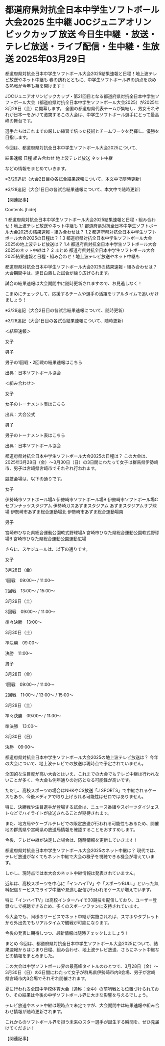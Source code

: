 # 都道府県対抗全日本中学生ソフトボール大会2025 生中継 JOCジュニアオリンピックカップ 放送 今日生中継 ・放送・テレビ放送・ライブ配信・生中継・生放送 2025年03月29日

都道府県対抗全日本中学生ソフトボール大会2025結果速報と日程！地上波テレビ放送やネット中継も
春の訪れとともに、中学生ソフトボール界の頂点を決める熱戦が今年も幕を開けます！

JOCジュニアオリンピックカップ・第21回目となる都道府県対抗全日本中学生ソフトボール大会（都道府県対抗全日本中学生ソフトボール大会2025）が2025年3月28日（金）に開幕します。
全国の都道府県代表チームが集結し、男女それぞれが日本一をかけて激突するこの大会は、中学生ソフトボール選手にとって最高峰の舞台です。


選手たちはこれまでの厳しい練習で培った技術とチームワークを発揮し、優勝を目指します。


今回は、都道府県対抗全日本中学生ソフトボール大会2025について、



結果速報
日程
組み合わせ
地上波テレビ放送
ネット中継

などの情報をまとめていきます。


※3/29追記（大会2日目の各試合結果速報について、本文中で随時更新）

※3/28追記（大会1日目の各試合結果速報について、本文中で随時更新）


【関連記事】




Contents [hide]

1 都道府県対抗全日本中学生ソフトボール大会2025結果速報と日程・組み合わせ！地上波テレビ放送やネット中継も
1.1 都道府県対抗全日本中学生ソフトボール大会2025の結果速報・組み合わせは？
1.2 都道府県対抗全日本中学生ソフトボール大会2025の日程は？
1.3 都道府県対抗全日本中学生ソフトボール大会2025の地上波テレビ放送は？
1.4 都道府県対抗全日本中学生ソフトボール大会2025のネット中継は？
2 まとめ
都道府県対抗全日本中学生ソフトボール大会2025結果速報と日程・組み合わせ！地上波テレビ放送やネット中継も

都道府県対抗全日本中学生ソフトボール大会2025の結果速報・組み合わせは？
大会期間中は、連日白熱した試合が繰り広げられます。


試合の結果速報は大会期間中に随時更新されますので、お見逃しなく！


こまめにチェックして、応援するチームや選手の活躍をリアルタイムで追いかけましょう！


※3/29追記（大会2日目の各試合結果速報について、随時更新）

※3/28追記（大会1日目の各試合結果速報について、随時更新）


＜結果速報＞


女子


男子

男子の1回戦・2回戦の結果速報はこちら

出典：日本ソフトボール協会


＜組み合わせ＞

女子

女子のトーナメント表はこちら

出典：大会公式


男子

男子のトーナメント表はこちら


出典：日本ソフトボール協会


 

都道府県対抗全日本中学生ソフトボール大会2025の日程は？
この大会は、2025年3月28日（金）～3月30日（日）の3日間にわたって女子は群馬県伊勢崎市、男子は宮崎県宮崎市でそれぞれ行われます。


競技会場は、以下の通りです。


女子

伊勢崎市ソフトボール場A
伊勢崎市ソフトボール場B
伊勢崎市ソフトボール場C
セブンナッツスタジアム
伊勢崎ガスあずまスタジアム
あずまスタジアムサブ球場
伊勢崎市あずま総合運動場北
伊勢崎市あずま総合運動場南

男子

宮崎市ひなた県総合運動公園軟式野球場A
宮崎市ひなた県総合運動公園軟式野球場B
宮崎市ひなた県総合運動公園運動広場

さらに、スケジュールは、以下の通りです。



女子

3月28日（金）

1回戦　09:00～ / 11:00～

2回戦　13:00～ / 15:00～


3月29日（土）

3回戦　09:00～ / 11:00～

準々決勝　13:00～


3月30日（土）

準決勝　09:00～


決勝　11:00～


男子

3月28日（金）

1回戦　09:00～ / 11:00～

2回戦　11:00～ / 13:00～ / 15:00～


3月29日（土）

準々決勝　09:00～ / 11:00～

準決勝　13:00～


3月30日（日）

決勝　09:00～


 

都道府県対抗全日本中学生ソフトボール大会2025の地上波テレビ放送は？
今年の大会について、地上波テレビでの放送は現時点で予定されていません。


全国的な注目度が高い大会とはいえ、これまでの大会でもテレビ中継は行われないことが多く、今大会も例年通りの対応となる可能性が高いです。


ただし、高校スポーツの場合はNHKやCS放送「J SPORTS」で中継されるケースもあり、今後メディアで取り上げられる可能性はゼロではありません。


特に、決勝戦や注目選手が登場する試合は、ニュース番組やスポーツダイジェストなどでハイライトが放送されることが期待されます。


また、地方局やケーブルテレビでの限定放送が行われる可能性もあるため、開催地の群馬県や宮崎県の放送局情報を確認することをおすすめします。



今後、テレビ中継が決定した場合は、随時情報を更新していきます！


都道府県対抗全日本中学生ソフトボール大会2025のネット中継は？
現代では、テレビ放送がなくてもネット中継で大会の様子を視聴できる機会が増えています。


しかし、現時点では本大会のネット中継情報は発表されていません。


近年は、高校スポーツを中心に「インハイTV」や「スポーツBULL」といった無料配信サービスでライブ中継や見逃し配信が行われるケースが増えています。



特に「インハイTV」は高校インターハイで30競技を配信しており、ユーザー登録なしで視聴できるため、多くのスポーツファンに支持されています。


今大会でも、同様のサービスでネット中継が実施されれば、スマホやタブレットから外出先でもリアルタイムで観戦が可能になります。


今後の発表に期待しつつ、最新情報は随時チェックしましょう！


まとめ
今回は、都道府県対抗全日本中学生ソフトボール大会2025について、結果速報からはじまり日程、組み合わせ、地上波テレビ放送、さらにネット中継などの情報をまとめました。



この大会は中学ソフトボール界の最高峰タイトルのひとつで、3月28日（金）～3月30日（日）の3日間にわたって女子が群馬県伊勢崎市内8会場、男子が宮崎県宮崎市内3会場でそれぞれ開催されます。


夏に行われる全国中学校体育大会（通称：全中）の前哨戦とも位置づけられており、その結果は今後の中学ソフトボール界に大きな影響を与えるでしょう。


テレビ放送やネット中継は現時点で未定ですが、大会期間中は結果速報や組み合わせ情報が随時更新されます。


これからのソフトボール界を担う未来のスター選手が誕生する瞬間を、ぜひ見届けてください！


【関連記事】